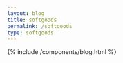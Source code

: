 ```yaml
---
layout: blog
title: softgoods
permalink: /softgoods
type: softgoods
---
```


{% include /components/blog.html %}
